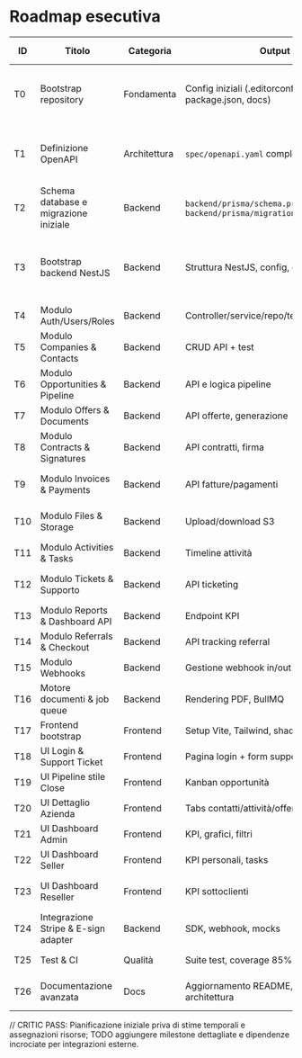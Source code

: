 # Roadmap esecutiva

| ID | Titolo | Categoria | Output | Dipendenze | Criteri di accettazione | Stato | Note |
|----|--------|-----------|--------|-------------|-------------------------|-------|------|
| T0 | Bootstrap repository | Fondamenta | Config iniziali (.editorconfig, .gitignore, package.json, docs) | Nessuna | File base creati e versionati, placeholder CI | ☑ | Completato in questo commit |
| T1 | Definizione OpenAPI | Architettura | `spec/openapi.yaml` completo | T0 | Specifica copre moduli core, sicurezza, esempi | ☑ | Completato in questo commit |
| T2 | Schema database e migrazione iniziale | Backend | `backend/prisma/schema.prisma`, `backend/prisma/migrations/0001_init.sql` | T1 | Schema coerente con requisiti, indici | ☑ | Completato in questo commit |
| T3 | Bootstrap backend NestJS | Backend | Struttura NestJS, config, common utilities | T2 | App avviabile, lint/test placeholder | ☑ | Workspace backend creato, provider globali configurati |
| T4 | Modulo Auth/Users/Roles | Backend | Controller/service/repo/test | T3 | CRUD con RBAC e audit | ☐ | |
| T5 | Modulo Companies & Contacts | Backend | CRUD API + test | T4 | Validazioni Zod, RBAC, paginazione | ☐ | |
| T6 | Modulo Opportunities & Pipeline | Backend | API e logica pipeline | T5 | Stage, SLA, metriche base | ☐ | |
| T7 | Modulo Offers & Documents | Backend | API offerte, generazione | T6 | Workflow end-to-end | ☐ | |
| T8 | Modulo Contracts & Signatures | Backend | API contratti, firma | T7 | Stato contratto e webhook | ☐ | |
| T9 | Modulo Invoices & Payments | Backend | API fatture/pagamenti | T8 | Stripe integrazione mock | ☐ | |
| T10 | Modulo Files & Storage | Backend | Upload/download S3 | T3 | Permessi ereditati, checksum | ☐ | |
| T11 | Modulo Activities & Tasks | Backend | Timeline attività | T5 | Filtri e paginazione | ☐ | |
| T12 | Modulo Tickets & Supporto | Backend | API ticketing | T3 | Creazione da login supporto | ☐ | |
| T13 | Modulo Reports & Dashboard API | Backend | Endpoint KPI | T9 | Metriche e caching | ☐ | |
| T14 | Modulo Referrals & Checkout | Backend | API tracking referral | T9 | Attribution configurabile | ☐ | |
| T15 | Modulo Webhooks | Backend | Gestione webhook in/out | T8 | Sicurezza token e retry | ☐ | |
| T16 | Motore documenti & job queue | Backend | Rendering PDF, BullMQ | T7 | Code e storage integrati | ☐ | |
| T17 | Frontend bootstrap | Frontend | Setup Vite, Tailwind, shadcn/ui | T3 | Build e lint funzionanti | ☐ | |
| T18 | UI Login & Support Ticket | Frontend | Pagina login + form supporto | T17 | Connessione API ticket | ☐ | |
| T19 | UI Pipeline stile Close | Frontend | Kanban opportunità | T17 | Drag&drop, filtri | ☐ | |
| T20 | UI Dettaglio Azienda | Frontend | Tabs contatti/attività/offerte | T19 | Activity sticky, i18n | ☐ | |
| T21 | UI Dashboard Admin | Frontend | KPI, grafici, filtri | T17 | Report query e permessi | ☐ | |
| T22 | UI Dashboard Seller | Frontend | KPI personali, tasks | T17 | Dati pipeline e tasks | ☐ | |
| T23 | UI Dashboard Reseller | Frontend | KPI sottoclienti | T17 | Scope reseller limitato | ☐ | |
| T24 | Integrazione Stripe & E-sign adapter | Backend | SDK, webhook, mocks | T9 | Pagamenti riconciliati | ☐ | |
| T25 | Test & CI | Qualità | Suite test, coverage 85%, husky | T3 | Script CI e badge | ☐ | |
| T26 | Documentazione avanzata | Docs | Aggiornamento README, ADR, architettura | T3 | Documenti aggiornati e versionati | ☐ | |

// CRITIC PASS: Pianificazione iniziale priva di stime temporali e assegnazioni risorse; TODO aggiungere milestone dettagliate e dipendenze incrociate per integrazioni esterne.